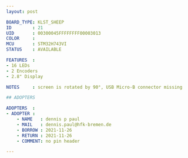 ```yaml
---
layout: post

BOARD_TYPE: KLST_SHEEP
ID        : 21
UID       : 00300045FFFFFFFF00003013 
COLOR     : 
MCU       : STM32H743VI
STATUS    : AVAILABLE

FEATURES  :
- 16 LEDs
- 2 Encoders
- 2.8" Display

NOTES     : screen is rotated by 90°, USB Micro-B connector missing 

## ADOPTERS

ADOPTERS  :
- ADOPTER :
    - NAME   : dennis p paul
    - MAIL   : dennis.paul@hfk-bremen.de
    - BORROW : 2021-11-26
    - RETURN : 2021-11-26
    - COMMENT: no pin header

---
```

